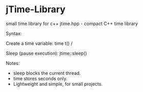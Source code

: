 # jTime-Library
small time library for c++
jtime.hpp - compact C++ time library

Syntax:

Create a time variable:
time t(<seconds>)  /

Sleep (pause execution):
jtime::sleep(<seconds>)  

Notes:
* sleep blocks the current thread.
* time stores seconds only.
* Lightweight and simple, for small projects.
